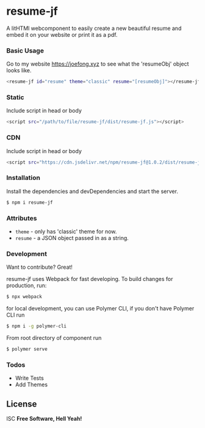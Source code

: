 # resume-jf

A litHTMl webcomponent to easily create a new beautiful resume and embed it on your website or print it as a pdf.

### Basic Usage
Go to my website https://joefong.xyz to see what the 'resumeObj' object looks like.
```sh
<resume-jf id="resume" theme="classic" resume="[resumeObj]"></resume-jf>
```
### Static
Include script in head or body
```sh
<script src="/path/to/file/resume-jf/dist/resume-jf.js"></script>
```
### CDN
Include script in head or body
```sh
<script src="https://cdn.jsdelivr.net/npm/resume-jf@1.0.2/dist/resume-jf.js"></script>
```
### Installation
Install the dependencies and devDependencies and start the server.

```sh
$ npm i resume-jf
```

### Attributes
- `theme` - only has 'classic' theme for now.
- `resume` - a JSON object passed in as a string. 

### Development
Want to contribute? Great!

resume-jf uses Webpack for fast developing.
To build changes for production, run:
```sh
$ npx webpack
```

for local development, you can use Polymer CLI, if you don't have Polymer CLI run
```sh
$ npm i -g polymer-cli
```
From root directory of component run 
```sh
$ polymer serve
```

### Todos

 - Write Tests
 - Add Themes

License
----

ISC
**Free Software, Hell Yeah!**
